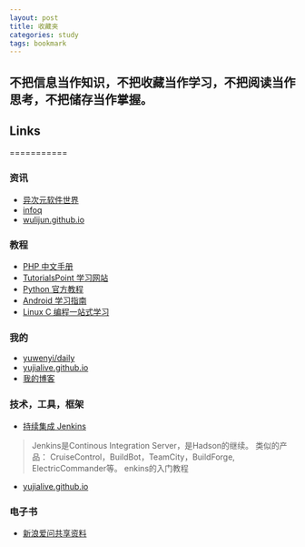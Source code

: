 ```yaml
---
layout: post
title: 收藏夹
categories: study
tags: bookmark
---
```


## 不把信息当作知识，不把收藏当作学习，不把阅读当作思考，不把储存当作掌握。
[ywy]: http://www.yuwenyi.com/  "Panda Blog"
## Links
===========
### 资讯
- [异次元软件世界](http://www.iplaysoft.com)
- [infoq](http://www.infoq.com/cn/)
- [wulijun.github.io](http://wulijun.github.io/)

### 教程
- [PHP 中文手册](http://php.net/manual/zh/index.php)
- [TutorialsPoint 学习网站](http://www.tutorialspoint.com/index.htm)
- [Python 官方教程](http://docs.python.org/2/tutorial/)
- [Android 学习指南](http://android.yaohuiji.com/about)
- [Linux C 编程一站式学习](http://learn.akae.cn/media/index.html)

### 我的
- [yuwenyi/daily](http://daily.yuwenyi.com)
- [yujialive.github.io](http://yujialive.github.io/)
- [我的博客][ywy]

### 技术，工具，框架
- [持续集成 Jenkins](http://jenkins-ci.org/)
> Jenkins是Continous Integration Server，是Hadson的继续。 
类似的产品： CruiseControl，BuildBot，TeamCity，BuildForge, ElectricCommander等。
enkins的入门教程
- [yujialive.github.io](http://yujialive.github.io/)

### 电子书
- [新浪爱问共享资料](http://ishare.iask.sina.com.cn/)


